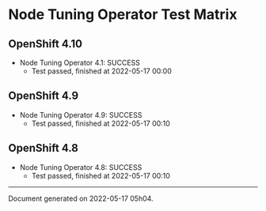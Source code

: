 
Node Tuning Operator Test Matrix
================================

OpenShift 4.10
--------------



* Node Tuning Operator 4.1: SUCCESS
  - Test passed, finished at 2022-05-17 00:00






OpenShift 4.9
-------------



* Node Tuning Operator 4.9: SUCCESS
  - Test passed, finished at 2022-05-17 00:10






OpenShift 4.8
-------------



* Node Tuning Operator 4.8: SUCCESS
  - Test passed, finished at 2022-05-17 00:10






---
Document generated on 2022-05-17 05h04.
